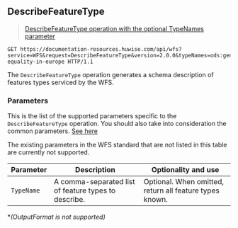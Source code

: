 ## DescribeFeatureType

> [DescribeFeatureType operation with the optional TypeNames parameter](https://documentation-resources.huwise.com/api/wfs?service=WFS&request=DescribeFeatureType&version=2.0.0&typeNames=ods:gender-equality-in-europe)

>

```http
GET https://documentation-resources.huwise.com/api/wfs?service=WFS&request=DescribeFeatureType&version=2.0.0&typeNames=ods:gender-equality-in-europe HTTP/1.1
```


The `DescribeFeatureType` operation generates a schema description of features types serviced by the WFS.

### Parameters

This is the list of the supported parameters specific to the `DescribeFeatureType` operation. You should also take into
consideration the common parameters. [See here](#parameters)

The existing parameters in the WFS standard that are not listed in this table are currently not supported.

| Parameter  | Description                                          | Optionality and use                                     |
|------------|------------------------------------------------------|---------------------------------------------------------|
| `TypeName` | A comma-separated list of feature types to describe. | Optional. When omitted, return all feature types known. |
**(OutputFormat is not supported)*
